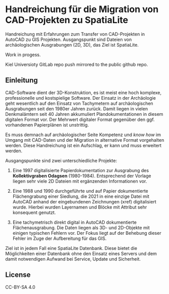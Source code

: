 # Handreichung für die Migration von CAD-Projekten zu SpatiaLite

Handreichung mit Erfahrungen zum Transfer von CAD-Projekten in AutoCAD zu GIS Projekten. Ausgangspunkt sind Dateien von archäologischen Ausgrabungen (2D, 3D), das Ziel ist SpatiaLite. 

Work in progess.

Kiel Universioty GitLab repo push mirrored to the public github repo.

## Einleitung

CAD-Software dient der 3D-Konstruktion, es ist meist eine hoch komplexe, professionelle und kostspielige Software. Der Einsatz in der Archäologie geht wesentlich auf den Einsatz von Tachymetern auf archäologischen Ausgrabungen seit den 1980er Jahren zurück. Damit liegen in vielen Denkmalämtern seit 40 Jahren akkumuliert Plandokumentationen in diesem digitalen Format vor. Der Mehrwert digitaler Format gegenüber den ggf. vorhandenen Papierplänen ist unstrittig. 

Es muss demnach auf archäologischer Seite Kompetenz und *know how* im Umgang mit CAD-Daten und der Migration in alternative Format vorgehalten werden. Diese Handreichung ist ein Aufschlag, er kann und muss erweitert werden.

Ausgangspunkte sind zwei unterschiedliche Projekte:

 1. Eine 1997 digitalisierte Papierdokumentation zur Ausgrabung des **Kollektivgraben Odagsen** (1980-1984). Entsprechend der Vorlage liegen sehr viele 2D Dateien mit ergänzenden Informationen vor.
 
 2. Eine 1988 und 1990 durchgeführte und auf Papier dokumentierte Flächengrabung einer Siedlung, die 2021 in eine einzige Datei mit AutoCAD anhand der eingebundenen Zeichnungen (xref) digitalisiert wurde. Hierbei wurden Layernamen und Blöcke mit Attribut sehr konsequent genutzt. 

 3. Eine tachymetrisch direkt digital in AutoCAD dokumentierte Flächenausgrabung. Die Daten liegen als 3D- und 2D-Objekte mit einigen typischen Fehlern vor. Der Fokus liegt auf der Behebung dieser Fehler im Zuge der Aufbereitung für das GIS.
 
Ziel ist in jedem Fall eine SpatiaLite Datenbank. Diese bietet die Möglichkeiten einer Datenbank ohne den Einsatz eines Servers und dem damit notwendigen Aufwand bei Service, Update und Sicherheit. 

## License
CC-BY-SA 4.0
